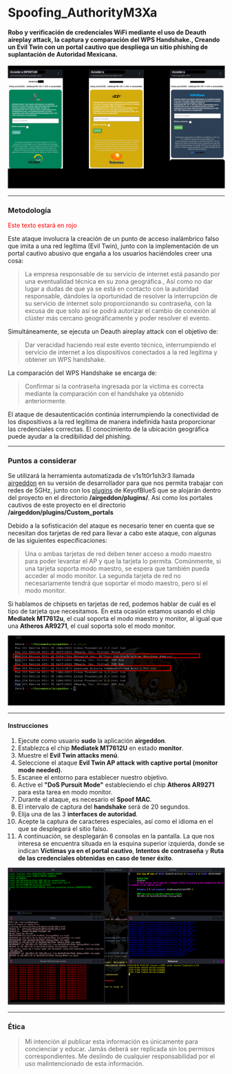 # Spoofing_AuthorityM3Xa
#### Robo y verificación de credenciales WiFi mediante el uso de Deauth aireplay attack, la captura y comparación del WPS Handshake., Creando un Evil Twin con un portal cautivo que despliega un sitio phishing de suplantación de Autoridad Mexicana.

![Descripción de la imagen](https://github.com/Valentespiegel/Spoofing_AuthorityM3Xa/blob/master/Evidencia/1.png?raw=true)

---

### Metodología

<font color="red">Este texto estará en rojo</font>


Este ataque involucra la creación de un punto de acceso inalámbrico falso que imita a una red legítima (Evil Twin), junto con la implementación de un portal cautivo abusivo que engaña a los usuarios haciéndoles creer una cosa:

> La empresa responsable de su servicio de internet está pasando por una eventualidad técnica en su zona geográfica., Así como no dar lugar a dudas de que ya se está en contacto con la autoridad responsable, dándoles la oportunidad de resolver la interrupción de su servicio de internet solo proporcionando su contraseña, con la excusa de que solo así se podrá autorizar el cambio de conexión al clúster más cercano geográficamente y poder resolver el evento.
  
Simultáneamente, se ejecuta un Deauth aireplay attack con el objetivo de:

> Dar veracidad haciendo real este evento técnico, interrumpiendo el servicio de internet a los dispositivos conectados a la red legítima y obtener un WPS handshake.

La comparación del WPS Handshake se encarga de:

> Confirmar si la contraseña ingresada por la víctima es correcta mediante la comparación con el handshake ya obtenido anteriormente.

El ataque de desautenticación continúa interrumpiendo la conectividad de los dispositivos a la red legítima de manera indefinida hasta proporcionar las credenciales correctas. El conocimiento de la ubicación geográfica puede ayudar a la credibilidad del phishing.

---

### Puntos a considerar
Se utilizará la herramienta automatizada de v1s1t0r1sh3r3 llamada [airgeddon](https://github.com/v1s1t0r1sh3r3/airgeddon) en su versión de desarrollador para que nos permita trabajar con redes de 5GHz, junto con los [plugins](https://github.com/KeyofBlueS/airgeddon-plugins) de KeyofBlueS que se alojarán dentro del proyecto en el directorio **/airgeddon/plugins/**. Asi como los portales cautivos de este proyecto en el directorio **/airgeddon/plugins/Custom_portals**

 Debido a la sofisticación del ataque es necesario tener en cuenta que se necesitan dos tarjetas de red para llevar a cabo este ataque, con algunas de las siguientes especificaciones:

> Una o ambas tarjetas de red deben tener acceso a modo maestro para poder levantar el AP y que la tarjeta lo permita. Comúnmente, si una tarjeta soporta modo maestro, se espera que también pueda acceder al modo monitor.
> La segunda tarjeta de red no necesariamente tendrá que soportar el modo maestro, pero sí el modo monitor.

Si hablamos de chipsets en tarjetas de red, podemos hablar de cuál es el tipo de tarjeta que necesitamos. En esta ocasión estamos usando el chip **Mediatek MT7612u**, el cual soporta el modo maestro y monitor, al igual que una **Atheros AR9271**, el cual soporta solo el modo monitor.

![Descripción de la imagen](https://github.com/Valentespiegel/Spoofing_AuthorityM3Xa/blob/master/Evidencia/2.png?raw=true)

---

#### **Instrucciones**

1. Ejecute como usuario **sudo** la aplicación **airgeddon**.
2. Establezca el chip **Mediatek MT7612U** en estado **monitor**.
3. Muestre el **Evil Twin attacks menú**.
4. Seleccione el ataque **Evil Twin AP attack with captive portal (monitor mode needed)**.
5. Escanee el entorno para establecer nuestro objetivo.
6. Active el **"DoS Pursuit Mode"** estableciendo el chip **Atheros AR9271** para esta tarea en modo monitor.
7. Durante el ataque, es necesario el **Spoof MAC**.
8. El intervalo de captura del **handshake** será de 20 segundos.
9. Elija una de las 3 **interfaces de autoridad**.
10. Acepte la captura de caracteres especiales, así como el idioma en el que se desplegará el sitio falso.
11. A continuación, se desplegarán 6 consolas en la pantalla. La que nos interesa se encuentra situada en la esquina superior izquierda, donde se indican **Víctimas ya en el portal cautivo**, **Intentos de contraseña** y **Ruta de las credenciales obtenidas en caso de tener éxito**.

![Descripción de la imagen](https://github.com/Valentespiegel/Spoofing_AuthorityM3Xa/blob/master/Evidencia/3.png?raw=true)

---

### Ética

> Mi intención al publicar esta información es únicamente para concienciar y educar. Jamás deberá ser replicada sin los permisos correspondientes. Me deslindo de cualquier responsabilidad por el uso malintencionado de esta información.
